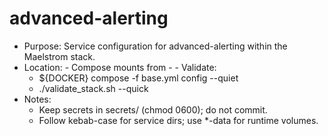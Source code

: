 # advanced-alerting

- Purpose: Service configuration for advanced-alerting within the Maelstrom stack.
- Location:   - Compose mounts from     - - Validate:
  - ${DOCKER} compose -f base.yml config --quiet
  - ./validate_stack.sh --quick
- Notes:
  - Keep secrets in secrets/ (chmod 0600); do not commit.
  - Follow kebab-case for service dirs; use *-data for runtime volumes.
